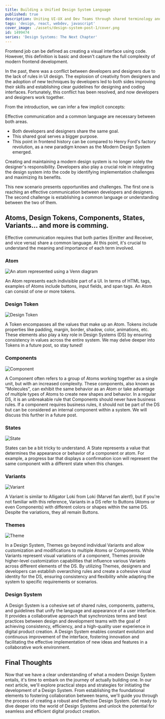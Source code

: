 ```yaml
---
title: Building a Unified Design System Language
published: true
description: Uniting UI-UX and Dev Teams through shared terminology and optimal workflows in Design System development
tags: 'design, react, webdev, javascript'
cover_image: ./assets/design-system-post-1/cover.png
id: 1499474
series: 'Design Systems: The Next Chapter'
---
```


Frontend job can be defined as creating a visual interface using code. However, this definition is basic and doesn't capture the full complexity of modern frontend development.

In the past, there was a conflict between developers and designers due to the lack of rules in UI design. The explosion of creativity from designers and the adoption of new techniques by developers led to both sides improving their skills and establishing clear guidelines for designing and coding interfaces. Fortunately, this conflict has been resolved, and now developers and designers work together.

From the introduction, we can infer a few implicit concepts:

Effective communication and a common language are necessary between both areas.

* Both developers and designers share the same goal.
* This shared goal serves a bigger purpose.
* This point in frontend history can be compared to Henry Ford's factory revolution, as a new paradigm known as the Modern Design System emerged.

Creating and maintaining a modern design system is no longer solely the designer's responsibility. Developers also play a crucial role in integrating the design system into the code by identifying implementation challenges and maximizing its benefits.

This new scenario presents opportunities and challenges. The first one is reaching an effective communication between developers and designers. The second challenge is establishing a common language or understanding between the two of them.

## Atoms, Design Tokens, Components, States, Variants... and more is comming.

Effective communication requires that both parties (Emitter and Receiver, and vice versa) share a common language. At this point, it's crucial to understand the meaning and importance of each term involved.

### Atom

![An atom represented using a Venn diagram](assets/design-system-post-1/atom.png)

An Atom represents each indivisible part of a UI. In terms of HTML tags, examples of Atoms include buttons, input fields, and span tags. An Atom can consist of one or more tokens.

### Design Token

![Design Token](assets/design-system-post-1/design-token.png)

A Token encompasses all the values that make up an Atom. Tokens include properties like padding, margin, border, shadow, color, animations, etc.
These elements also play a key role in Design Systems (DS) by ensuring consistency in values across the entire system. We may delve deeper into Tokens in a future post, so stay tuned!

### Components

![Component](assets/design-system-post-1/component.png)

A Component often refers to a group of Atoms working together as a single unit, but with an increased complexity. These components, also known as "Molecules", can exhibit the same behavior as an Atom or take advantage of multiple types of Atoms to create new shapes and behavior. In a regular DS, it is an unbreakable rule that Components should never have business rules. If a component requires business rules, it should not be part of the DS but can be considered an internal component within a system. We will discuss this further in a future post.

### States

![State](assets/design-system-post-1/state.png)

States can be a bit tricky to understand. A State represents a value that determines the appearance or behavior of a component or atom. For example, a progress bar that displays a confirmation icon will represent the same component with a different state when this changes.

### Variants

![Variant](assets/design-system-post-1/variant.png)

A Variant is similar to Alligator Loki from Loki (Marvel fan alert!), but if you're not familiar with this reference, Variants in a DS refer to Buttons (Atoms or even Components) with different colors or shapes within the same DS. Despite the variations, they all remain Buttons.

### Themes

![Theme](assets/design-system-post-1/theme.png)

In a Design System, Themes go beyond individual Variants and allow customization and modifications to multiple Atoms or Components. While Variants represent visual variations of a component, Themes provide higher-level customization capabilities that influence various Variants across different elements of the DS. By utilizing Themes, designers and developers can establish overarching rules and create a cohesive visual identity for the DS, ensuring consistency and flexibility while adapting the system to specific requirements or scenarios.

### Design System

A Design System is a cohesive set of shared rules, components, patterns, and guidelines that unify the language and appearance of a user interface. It provides a collaborative approach that synchronizes terms and best practices between design and development teams with the goal of achieving consistency, efficiency, and a high-quality user experience in digital product creation. A Design System enables constant evolution and continuous improvement of the interface, fostering innovation and facilitating the effective implementation of new ideas and features in a collaborative work environment.

## Final Thoughts

Now that we have a clear understanding of what a modern Design System entails, it's time to embark on the journey of actually building one. In our next article, we'll explore practical steps and strategies for initiating the development of a Design System. From establishing the foundational elements to fostering collaboration between teams, we'll guide you through the process of creating a robust and effective Design System. Get ready to dive deeper into the world of Design Systems and unlock the potential for seamless and efficient digital product creation.
